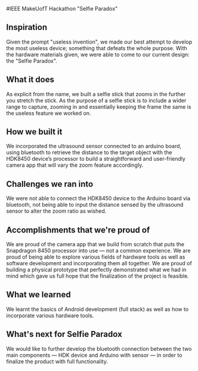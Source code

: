 #IEEE MakeUofT Hackathon "Selfie Paradox"

## Inspiration
Given the prompt "useless invention", we made our best attempt to develop the most useless device; something that defeats the whole purpose. With the hardware materials given, we were able to come to our current design: the "Selfie Paradox". 

## What it does
As explicit from the name, we built a selfie stick that zooms in the further you stretch the stick. As the purpose of a selfie stick is to include a wider range to capture, zooming in and essentially keeping the frame the same is the useless feature we worked on. 

## How we built it
We incorporated the ultrasound sensor connected to an arduino board, using bluetooth to retrieve the distance to the target object with the HDK8450 device’s processor to build a straightforward and user-friendly camera app that will vary the zoom feature accordingly. 

## Challenges we ran into
We were not able to connect the HDK8450 device to the Arduino board via bluetooth, not being able to input the distance sensed by the ultrasound sensor to alter the zoom ratio as wished.

## Accomplishments that we're proud of
We are proud of the camera app that we build from scratch that puts the Snapdragon 8450 processor into use — not a common experience.
We are proud of being able to explore various fields of hardware tools as well as software development and incorporating them all together.
We are proud of building a physical prototype that perfectly demonstrated what we had in mind which gave us full hope that the finalization of the project is feasible.

## What we learned
We learnt the basics of Android development (full stack) as well as how to incorporate various hardware tools.

## What's next for Selfie Paradox
We would like to further develop the bluetooth connection between the two main components — HDK device and Arduino with sensor —  in order to finalize the product with full functionality. 

